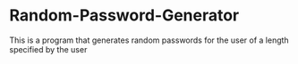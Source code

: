 # Random-Password-Generator
This is a program that generates random passwords for the user of a length specified by the user
